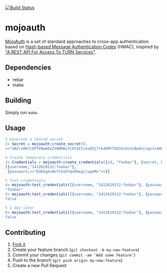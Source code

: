 [![Build Status](https://travis-ci.org/mojolingo/mojoauth.erl.svg?branch=develop)](http://travis-ci.org/mojolingo/mojoauth.erl)

# mojoauth

[MojoAuth](http://mojolingo.com/mojoauth) is a set of standard approaches to cross-app authentication based on [Hash-based Message Authentication Codes](http://en.wikipedia.org/wiki/Hash-based_message_authentication_code) (HMAC), inspired by ["A REST API For Access To TURN Services"](http://tools.ietf.org/html/draft-uberti-behave-turn-rest).

## Dependencies

* rebar
* make

## Building

Simply run `make`.

## Usage

```erlang
% Generate a shared secret
2> Secret = mojoauth:create_secret().
<<"eN1lvHK7cXPYFNwmEwZ3QNMAiCC651E5ikuEOj7+k4EMYTXb3XxXo3iBw4ScxqzJ+aH6aDCCe++LPVGRjgfl3Q==">>

% Create temporary credentials
3> Credentials = mojoauth:create_credentials({id, "foobar"}, {secret, Secret}).
[{username,"1412629132:foobar"},
 {password,<<"Q1RegXu0oYtm1UYqxRkegilugeM=">>}]

% Test credentials
4> mojoauth:test_credentials([{username, "1412629132:foobar"}, {password,<<"Q1RegXu0oYtm1UYqxRkegilugeM=">>}], Secret).
"foobar"
5> mojoauth:test_credentials([{username, "1412629132:foobar"}, {password,"wrongpassword"}], Secret).
false

% 1 day later
6> mojoauth:test_credentials([{username, "1412629132:foobar"}, {password,<<"Q1RegXu0oYtm1UYqxRkegilugeM=">>}], Secret).
false
```

## Contributing

1. [Fork it](https://github.com/mojolingo/mojoauth.erl/fork)
2. Create your feature branch (`git checkout -b my-new-feature`)
3. Commit your changes (`git commit -am 'Add some feature'`)
4. Push to the branch (`git push origin my-new-feature`)
5. Create a new Pull Request
